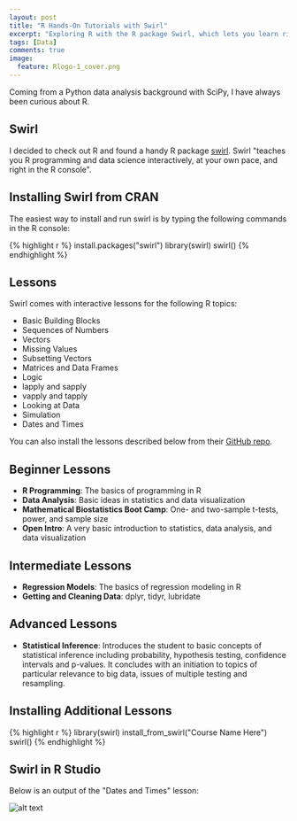 ```yaml
---
layout: post
title: "R Hands-On Tutorials with Swirl"
excerpt: "Exploring R with the R package Swirl, which lets you learn right from the R console."
tags: [Data]
comments: true
image:
  feature: Rlogo-1_cover.png
---
```


Coming from a Python data analysis background with SciPy, I have always been curious about R.

## Swirl

I decided to check out R and found a handy R package [swirl](http://swirlstats.com/). Swirl "teaches you R programming and data science interactively, at your own pace, and right in the R console".

## Installing Swirl from CRAN

The easiest way to install and run swirl is by typing the following commands in the R console:

{% highlight r %}
install.packages("swirl")
library(swirl)
swirl()
{% endhighlight %}

## Lessons

Swirl comes with interactive lessons for the following R topics:

* Basic Building Blocks
* Sequences of Numbers
* Vectors
* Missing Values
* Subsetting Vectors
* Matrices and Data Frames
* Logic
* lapply and sapply
* vapply and tapply
* Looking at Data
* Simulation
* Dates and Times

You can also install the lessons described below from their [GitHub repo](https://github.com/swirldev/swirl_courses).

## Beginner Lessons

- **R Programming**: The basics of programming in R
- **Data Analysis**: Basic ideas in statistics and data visualization
- **Mathematical Biostatistics Boot Camp**: One- and two-sample t-tests, power, and sample size
- **Open Intro**: A very basic introduction to statistics, data analysis, and data visualization

## Intermediate Lessons

- **Regression Models**: The basics of regression modeling in R
- **Getting and Cleaning Data**: dplyr, tidyr, lubridate

## Advanced Lessons

- **Statistical Inference**: Introduces the student to basic concepts of statistical inference
including probability, hypothesis testing, confidence intervals and
p-values. It concludes with an initiation to topics of particular
relevance to big data, issues of multiple testing and resampling.

## Installing Additional Lessons

{% highlight r %}
library(swirl)
install_from_swirl("Course Name Here")
swirl()
{% endhighlight %}

## Swirl in R Studio

Below is an output of the "Dates and Times" lesson:

![alt text](http://donnemartin.com/wp-content/uploads/2014/12/swirl1.png)